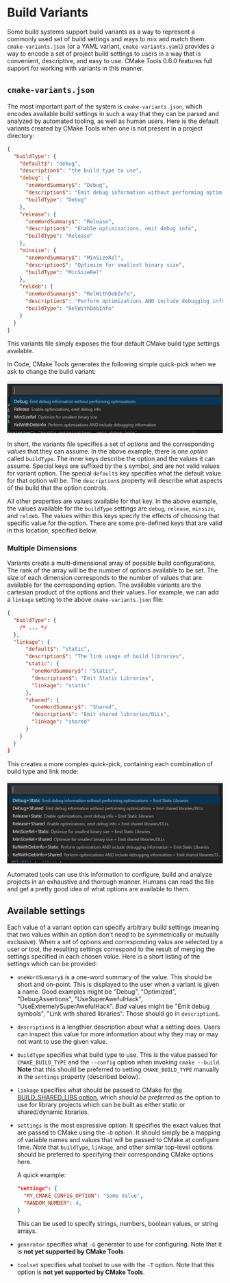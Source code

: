 # Build Variants

Some build systems support build variants as a way to represent a commonly used
set of build settings and ways to mix and match them. ``cmake-variants.json``
(or a YAML variant, ``cmake-variants.yaml``) provides a way to encode a set of
project build settings to users in a way that is convenient, descriptive, and
easy to use. CMake Tools 0.6.0 features full support for working with variants
in this manner.

## ``cmake-variants.json``

The most important part of the system is ``cmake-variants.json``, which encodes
available build settings in such a way that they can be parsed and analyzed by
automated tooling, as well as human users. Here is the default variants
created by CMake Tools when one is not present in a project directory:

~~~json
{
  "buildType": {
    "default$": "debug",
    "description$": "the build type to use",
    "debug": {
      "oneWordSummary$": "Debug",
      "description$": "Emit debug information without performing optimizations",
      "buildType": "Debug"
    },
    "release": {
      "oneWordSummary$": "Release",
      "description$": "Enable optimizations, omit debug info",
      "buildType": "Release"
    },
    "minsize": {
      "oneWordSummary$": "MinSizeRel",
      "description$": "Optimize for smallest binary size",
      "buildType": "MinSizeRel"
    },
    "reldeb": {
      "oneWordSummary$": "RelWithDebInfo",
      "description$": "Perform optimizations AND include debugging information",
      "buildType": "RelWithDebInfo"
    }
  }
}
~~~

This variants file simply exposes the four default CMake build type settings
available.

In Code, CMake Tools generates the following simple quick-pick when we ask to
change the build variant:

![List of build types](../images/buildtypes.png)

In short, the variants file specifies a set of _options_ and the corresponding
_values_ that they can assume. In the above example, there is one _option_
called ``buildType``. The inner keys describe the option and the values it can
assume. Special keys are suffixed by the ``$`` symbol, and are not valid
values for variant option. The special ``default$`` key specifies what the
default value for that option will be. The ``description$`` property will
describe what aspects of the build that the option controls.

All other properties are values available for that key. In the above example,
the values available for the ``buildType`` settings are ``debug``, ``release``,
``minsize``, and ``reldeb``. The values within this keys specify the effects of
choosing that specific value for the option. There are some pre-defined keys
that are valid in this location, specified below.

### Multiple Dimensions

Variants create a multi-dimensional array of possible build configurations. The
rank of the array will be the number of options available to be set. The size
of each dimension corresponds to the number of values that are available for
the corresponding option. The available variants are the cartesian product of
the options and their values. For example, we can add a ``linkage`` setting to
the above ``cmake-variants.json`` file:

~~~json
{
  "buildType": {
    /* ... */
  },
  "linkage": {
      "default$": "static",
      "description$": "The link usage of build libraries",
      "static": {
        "oneWordSummary$": "Static",
        "description$": "Emit Static Libraries",
        "linkage": "static"
      },
      "shared": {
        "oneWordSummary$": "Shared",
        "description$": "Emit shared libraries/DLLs",
        "linkage": "shared"
      }
    }
  }
}
~~~

This creates a more complex quick-pick, containing each combination of build
type and link mode:

![Build types and link modes](../images/more_variants.png)

Automated tools can use this information to configure, build and analyze
projects in an exhaustive and thorough manner. Humans can read the file and get
a pretty good idea of what options are available to them.

## Available settings

Each value of a variant option can specify arbitrary build settings (meaning
that two values within an option don't need to be symmetrically or mutually
exclusive). When a set of options and corresponding valus are selected by a user
or tool, the resulting settings correspond to the result of merging the
settings specified in each chosen value. Here is a short listing of the settings
which can be provided:

- ``oneWordSummary$`` is a one-word summary of the value. This should be short and
  on-point. This is displayed to the user when a variant is given a name. Good
  examples might be "Debug", "Optimized", "DebugAssertions", "UseSuperAwefulHack",
  "UseExtremelySuperAwefulHack". *Bad* values might be "Emit debug symbols",
  "Link with shared libraries". Those should go in ``description$``.

- ``description$`` is a lengthier description about what a setting does. Users can
  inspect this value for more information about why they may or may not want
  to use the given value.

- ``buildType`` specifies what build type to use. This is the value passed for
  ``CMAKE_BUILD_TYPE`` and the ``--config`` option when invoking
  ``cmake --build``. **Note** that this should be preferred to setting
  ``CMAKE_BUILD_TYPE`` manually in the ``settings`` property (described below).

- ``linkage`` specifies what should be passed to CMake for
  [the BUILD_SHARED_LIBS option](https://cmake.org/cmake/help/latest/variable/BUILD_SHARED_LIBS.html),
  which *should be preferred* as the option to use for library projects which
  can be built as either static or shared/dynamic libraries.

- ``settings`` is the most expressive option: It specifies the exact values that
  are passed to CMake using the ``-D`` option. It should simply be a mapping of
  variable names and values that will be passed to CMake at configure time.
  *Note* that ``buildType``, ``linkage``, and other similar top-level options
  should be preferred to specifying their corresponding CMake options here.

  A quick example:

  ~~~json
  "settings": {
    "MY_CMAKE_CONFIG_OPTION": "Some Value",
    "RANDOM_NUMBER": 4,
  }
  ~~~

  This can be used to specify strings, numbers, boolean values, or string arrays.

- ``generator`` specifies what ``-G`` generator to use for configuring. Note
  that it is **not yet supported by CMake Tools**.

- ``toolset`` specifies what toolset to use with the ``-T`` option. Note that
  this option is **not yet supported by CMake Tools**.